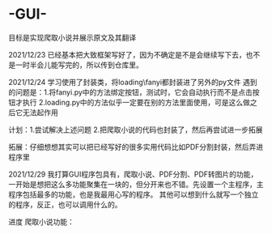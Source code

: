 # -GUI-
目标是实现爬取小说并展示原文及其翻译

2021/12/23 已经基本把大致框架写好了，因为不确定是不是会继续写下去，也不是一时半会儿能写完的，所以传到仓库里。

2021/12/24 学习使用了封装类，将loading\fanyi都封装进了另外的py文件
遇到的问题是：1.将fanyi.py中的方法绑定按钮，测试时，它会自动执行而不是点击按钮才执行
            2.loading.py中的方法似乎一定要在别的方法里面使用，可是这么做之后它无法起作用

计划：1.尝试解决上述问题
     2.把爬取小说的代码也封装了，然后再尝试进一步拓展

拓展：仔细想想其实可以把已经写好的很多实用代码比如PDF分割封装，然后弄进程序里

2021/12/29 我打算GUI程序包具有，爬取小说、PDF分割、PDF转图片的功能，一开始是想把这么多功能聚集在一块的，但分开来也不错。先设置一个主程序，主程序包括最多的功能，也是我最用心写的程序。
其他可以想到什么就写一个独立的程序，反正，也可以调用什么的。

进度
    爬取小说功能：